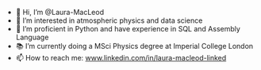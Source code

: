 - 👋 Hi, I’m @Laura-MacLeod
- 👀 I’m interested in atmospheric physics and data science
- 🌱 I’m proficient in Python and have experience in SQL and Assembly Language
- 📚 I’m currently doing a MSci Physics degree at Imperial College London
- 📫 How to reach me: www.linkedin.com/in/laura-macleod-linked

<!---
Laura-MacLeod/Laura-MacLeod is a ✨ special ✨ repository because its `README.md` (this file) appears on your GitHub profile.
You can click the Preview link to take a look at your changes.
--->
